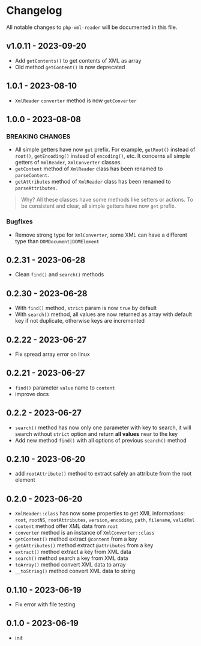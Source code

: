 # Changelog

All notable changes to `php-xml-reader` will be documented in this file.

## v1.0.11 - 2023-09-20

- Add `getContents()` to get contents of XML as array
- Old method `getContent()` is now deprecated

## 1.0.1 - 2023-08-10

- `XmlReader` `converter` method is now `getConverter`

## 1.0.0 - 2023-08-08

### BREAKING CHANGES

- All simple getters have now `get` prefix. For example, `getRoot()` instead of `root()`, `getEncoding()` instead of `encoding()`, etc. It concerns all simple getters of `XmlReader`, `XmlConverter` classes.
- `getContent` method of `XmlReader` class has been renamed to `parseContent`.
- `getAttributes` method of `XmlReader` class has been renamed to `parseAttributes`.

> Why?
All these classes have some methods like setters or actions. To be consistent and clear, all simple getters have now `get` prefix.

### Bugfixes

- Remove strong type for `XmlConverter`, some XML can have a different type than `DOMDocument|DOMElement`

## 0.2.31 - 2023-06-28

- Clean `find()` and `search()` methods

## 0.2.30 - 2023-06-28

- With `find()` method, `strict` param is now `true` by default
- With `search()` method, all values are now returned as array with default key if not duplicate, otherwise keys are incremented

## 0.2.22 - 2023-06-27

- Fix spread array error on linux

## 0.2.21 - 2023-06-27

- `find()` parameter `value` name to `content`
- improve docs

## 0.2.2 - 2023-06-27

- `search()` method has now only one parameter with key to search, it will search without `strict` option and return **all values** near to the key
- Add new method `find()` with all options of previous `search()` method

## 0.2.10 - 2023-06-20

- add `rootAttribute()` method to extract safely an attribute from the root element

## 0.2.0 - 2023-06-20

- `XmlReader::class` has now some properties to get XML informations: `root`, `rootNS`, `rootAttributes`, `version`, `encoding`, `path`, `filename`, `validXml`
- `content` method offer XML data from `root`
- `converter` method is an instance of `XmlConverter::class`
- `getContent()` method extract `@content` from a key
- `getAttributes()` method extract `@attributes` from a key
- `extract()` method extract a key from XML data
- `search()` method search a key from XML data
- `toArray()` method convert XML data to array
- `__toString()` method convert XML data to string

## 0.1.10 - 2023-06-19

- Fix error with file testing

## 0.1.0 - 2023-06-19

- init
